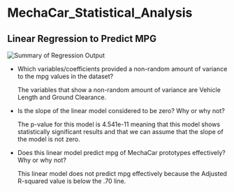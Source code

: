 # MechaCar_Statistical_Analysis

## Linear Regression to Predict MPG

![Summary of Regression Output](https://user-images.githubusercontent.com/82230495/135175150-1a89a52d-b798-4b95-869f-c08753f1daf4.png)

- Which variables/coefficients provided a non-random amount of variance to the mpg values in the dataset?

  The variables that show a non-random amount of variance are Vehicle Length and Ground Clearance.
  
- Is the slope of the linear model considered to be zero? Why or why not?
  
  The p-value for this model is 4.541e-11 meaning that this model shows statistically significant results and that we can assume that the slope of the model is not zero.
- Does this linear model predict mpg of MechaCar prototypes effectively? Why or why not?
 
  This linear model does not predict mpg effectively because the Adjusted R-squared value is below the .70 line.
